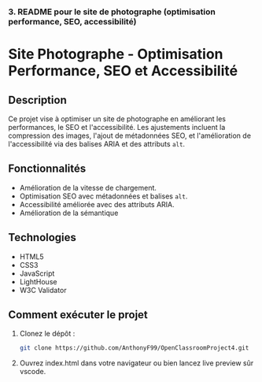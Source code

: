 
### 3. **README pour le site de photographe (optimisation performance, SEO, accessibilité)**

# Site Photographe - Optimisation Performance, SEO et Accessibilité

## Description
Ce projet vise à optimiser un site de photographe en améliorant les performances, le SEO et l'accessibilité. Les ajustements incluent la compression des images, l'ajout de métadonnées SEO, et l'amélioration de l'accessibilité via des balises ARIA et des attributs `alt`.

## Fonctionnalités
- Amélioration de la vitesse de chargement.
- Optimisation SEO avec métadonnées et balises `alt`.
- Accessibilité améliorée avec des attributs ARIA.
- Amélioration de la sémantique

## Technologies
- HTML5
- CSS3
- JavaScript
- LightHouse
- W3C Validator

## Comment exécuter le projet
1. Clonez le dépôt :  
   ```bash
   git clone https://github.com/AnthonyF99/OpenClassroomProject4.git
2. Ouvrez index.html dans votre navigateur ou bien lancez live preview sûr vscode.
